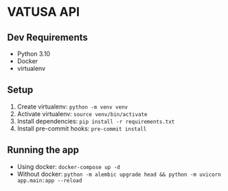 
# VATUSA API

## Dev Requirements
 * Python 3.10
 * Docker
 * virtualenv

## Setup
1. Create virtualenv: `python -m venv venv`
2. Activate virtualenv: `source venv/bin/activate`
3. Install dependencies: `pip install -r requirements.txt`
4. Install pre-commit hooks: `pre-commit install`

## Running the app
* Using docker: `docker-compose up -d`
* Without docker: `python -m alembic upgrade head && python -m uvicorn app.main:app --reload`
